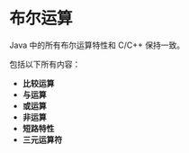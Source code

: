 # 布尔运算

Java 中的所有布尔运算特性和 C/C++ 保持一致。

包括以下所有内容：

- **比较运算**
- **与运算**
- **或运算**
- **非运算**
- **短路特性**
- **三元运算符**

